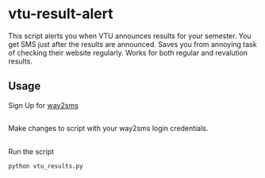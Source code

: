 # vtu-result-alert
This script alerts you when VTU announces results for your semester. You get SMS just after the results are announced. Saves you from annoying task of checking their website regularly. Works for both regular and revalution results.
## Usage
Sign Up for [way2sms](http://site21.way2sms.com/content/index.html?)
##
Make changes to script with your way2sms login credentials.
##
Run the script
```
python vtu_results.py
```
